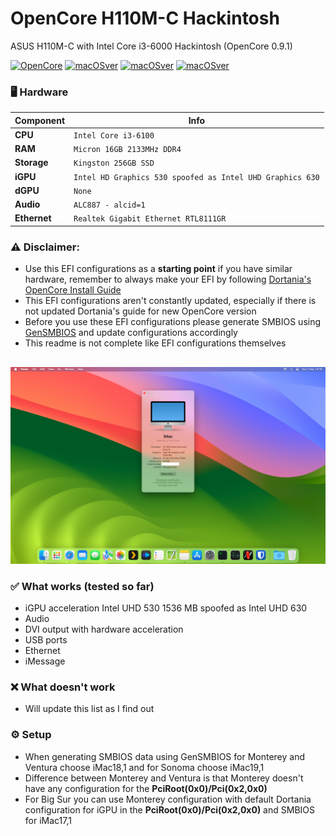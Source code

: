 # OpenCore H110M-C Hackintosh
ASUS H110M-C with Intel Core i3-6000 Hackintosh (OpenCore 0.9.1)


[![OpenCore](https://img.shields.io/badge/OpenCore-0.9.1-blue.svg)](https://github.com/acidanthera/OpenCorePkg)
[![macOSver](https://img.shields.io/badge/macOS-Monterey-brightgreen.svg)]()
[![macOSver](https://img.shields.io/badge/macOS-Ventura-brightgreen.svg)]()
[![macOSver](https://img.shields.io/badge/macOS-Sonoma-brightgreen.svg)]()


### 🖥️ Hardware
| Component    | Info                                                      |
|--------------|-----------------------------------------------------------|
| **CPU**      | `Intel Core i3-6100`                                      |
| **RAM**      | `Micron 16GB 2133MHz DDR4`                                |
| **Storage**  | `Kingston 256GB SSD`                                      |
| **iGPU**     | `Intel HD Graphics 530 spoofed as Intel UHD Graphics 630` |
| **dGPU**     | `None`                                                    |
| **Audio**    | `ALC887 - alcid=1`                                        |
| **Ethernet** | `Realtek Gigabit Ethernet RTL8111GR`                      |

### ⚠️ Disclaimer:
- Use this EFI configurations as a **starting point** if you have similar hardware, remember to always make your EFI by following [Dortania's OpenCore Install Guide](https://dortania.github.io/OpenCore-Install-Guide/)
- This EFI configurations aren't constantly updated, especially if there is not updated Dortania's guide for new OpenCore version
- Before you use these EFI configurations please generate SMBIOS using [GenSMBIOS](https://github.com/corpnewt/GenSMBIOS) and update configurations accordingly 
- This readme is not complete like EFI configurations themselves 
##


![ScreenShot](/Screenshots/Screenshot-Sonoma.png?raw=true "ScreenShot")


### ✅️ What works (tested so far)
- iGPU acceleration Intel UHD 530 1536 MB spoofed as Intel UHD 630
- Audio
- DVI output with hardware acceleration
- USB ports
- Ethernet
- iMessage

### ❌️ What doesn't work
- Will update this list as I find out

### ⚙️ Setup
- When generating SMBIOS data using GenSMBIOS for Monterey and Ventura choose iMac18,1 and for Sonoma choose iMac19,1 
- Difference between Monterey and Ventura is that Monterey doesn't have any configuration for the **PciRoot(0x0)/Pci(0x2,0x0)**
- For Big Sur you can use Monterey configuration with default Dortania configuration for iGPU in the **PciRoot(0x0)/Pci(0x2,0x0)** and SMBIOS for iMac17,1